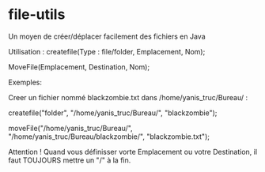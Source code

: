 # file-utils
Un moyen de créer/déplacer facilement des fichiers en Java

Utilisation : 
createfile(Type : file/folder, Emplacement, Nom);

MoveFile(Emplacement, Destination, Nom);

Exemples:

Creer un fichier nommé blackzombie.txt dans /home/yanis_truc/Bureau/ :

createfile("folder", "/home/yanis_truc/Bureau/", "blackzombie");

moveFile("/home/yanis_truc/Bureau/", "/home/yanis_truc/Bureau/blackzombie/", "blackzombie.txt");

Attention ! Quand vous définisser vorte Emplacement ou votre Destination, il faut TOUJOURS mettre un "/" à la fin.
